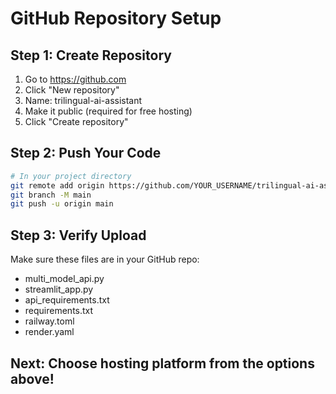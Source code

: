 
# GitHub Repository Setup

## Step 1: Create Repository
1. Go to https://github.com
2. Click "New repository"
3. Name: trilingual-ai-assistant
4. Make it public (required for free hosting)
5. Click "Create repository"

## Step 2: Push Your Code
```bash
# In your project directory
git remote add origin https://github.com/YOUR_USERNAME/trilingual-ai-assistant.git
git branch -M main
git push -u origin main
```

## Step 3: Verify Upload
Make sure these files are in your GitHub repo:
- multi_model_api.py
- streamlit_app.py
- api_requirements.txt
- requirements.txt
- railway.toml
- render.yaml

## Next: Choose hosting platform from the options above!
